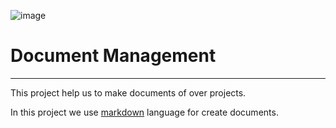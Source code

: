 ![image](data/img/dms/img1.jpg)

Document Management
==========================
**************************

This project help us to make documents of over projects.

In this project we use [markdown](docs/dms/markdown "Markdown") language for create documents.